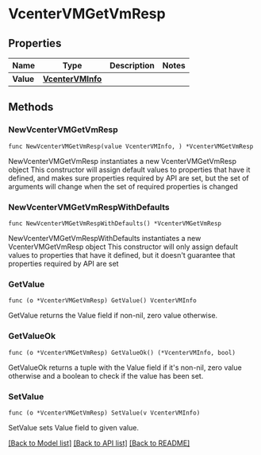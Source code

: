 # VcenterVMGetVmResp

## Properties

Name | Type | Description | Notes
------------ | ------------- | ------------- | -------------
**Value** | [**VcenterVMInfo**](VcenterVMInfo.md) |  | 

## Methods

### NewVcenterVMGetVmResp

`func NewVcenterVMGetVmResp(value VcenterVMInfo, ) *VcenterVMGetVmResp`

NewVcenterVMGetVmResp instantiates a new VcenterVMGetVmResp object
This constructor will assign default values to properties that have it defined,
and makes sure properties required by API are set, but the set of arguments
will change when the set of required properties is changed

### NewVcenterVMGetVmRespWithDefaults

`func NewVcenterVMGetVmRespWithDefaults() *VcenterVMGetVmResp`

NewVcenterVMGetVmRespWithDefaults instantiates a new VcenterVMGetVmResp object
This constructor will only assign default values to properties that have it defined,
but it doesn't guarantee that properties required by API are set

### GetValue

`func (o *VcenterVMGetVmResp) GetValue() VcenterVMInfo`

GetValue returns the Value field if non-nil, zero value otherwise.

### GetValueOk

`func (o *VcenterVMGetVmResp) GetValueOk() (*VcenterVMInfo, bool)`

GetValueOk returns a tuple with the Value field if it's non-nil, zero value otherwise
and a boolean to check if the value has been set.

### SetValue

`func (o *VcenterVMGetVmResp) SetValue(v VcenterVMInfo)`

SetValue sets Value field to given value.



[[Back to Model list]](../README.md#documentation-for-models) [[Back to API list]](../README.md#documentation-for-api-endpoints) [[Back to README]](../README.md)


